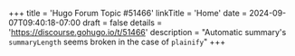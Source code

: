 +++
title = 'Hugo Forum Topic #51466'
linkTitle = 'Home'
date = 2024-09-07T09:40:18-07:00
draft = false
details = 'https://discourse.gohugo.io/t/51466'
description = "Automatic summary's `summaryLength` seems broken in the case of `plainify`"
+++
